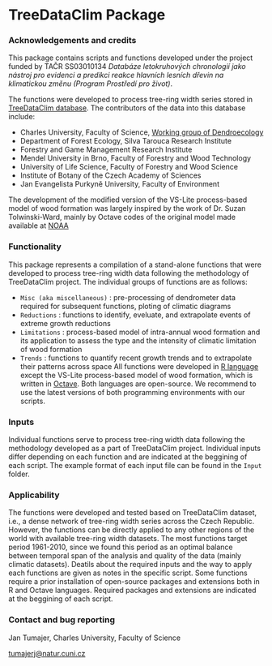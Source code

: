 # TreeDataClim Package

### Acknowledgements and credits
This package contains scripts and functions developed under the project funded by TAČR SS03010134 *Databáze letokruhových chronologií jako nástroj pro evidenci a predikci reakce hlavních lesních dřevin na klimatickou změnu (Program Prostředí pro život)*. 

The functions were developed to process tree-ring width series stored in [TreeDataClim database](https://treedataclim.cz/). The contributors of the data into this database include:
- Charles University, Faculty of Science, [Working group of Dendroecology](https://web.natur.cuni.cz/physgeo/dendro/)
- Department of Forest Ecology, Silva Tarouca Research Institute
- Forestry and Game Management Research Institute
- Mendel University in Brno, Faculty of Forestry and Wood Technology
- University of Life Science, Faculty of Forestry and Wood Science
- Institute of Botany of the Czech Academy of Sciences
- Jan Evangelista Purkyně University, Faculty of Environment

The development of the modified version of the VS-Lite process-based model of wood formation was largely inspired by the work of Dr. Suzan Tolwinski-Ward, mainly by Octave codes of the original model made available at [NOAA](https://www.ncei.noaa.gov/access/paleo-search/study/9894)

### Functionality
This package represents a compilation of a stand-alone functions that were developed to process tree-ring width data following the methodology of TreeDataClim project. The individual groups of functions are as follows:
- `Misc (aka miscellaneous)` : pre-processing of dendrometer data required for subsequent functions, ploting of climatic diagrams
- `Reductions` : functions to identify, eveluate, and extrapolate events of extreme growth reductions
- `Limitations` : process-based model of intra-annual wood formation and its application to assess the type and the intensity of climatic limitation of wood formation
- `Trends` : functions to quantify recent growth trends and to extrapolate their patterns across space
All functions were developed in [R language](https://www.r-project.org/) except the VS-Lite process-based model of wood formation, which is written in [Octave](https://octave.org/). Both languages are open-source. We recommend to use the latest versions of both programming environments with our scripts.

### Inputs
Individual functions serve to process tree-ring width data following the methodology developed as a part of TreeDataClim project. Individual inputs differ depending on each function and are indicated at the beggining of each script. The example format of each input file can be found in the `Input` folder. 

### Applicability
The functions were developed and tested based on TreeDataClim dataset, i.e., a dense network of tree-ring width series across the Czech Republic. However, the functions can be directly applied to any other regions of the world with available tree-ring width datasets. The most functions target period 1961-2010, since we found this period as an optimal balance between temporal span of the analysis and quality of the data (mainly climatic datasets). Deatils about the required inputs and the way to apply each functions are given as notes in the specific script. Some functions require a prior installation of open-source packages and extensions both in R and Octave languages. Required packages and extensions are indicated at the beggining of each script.

### Contact and bug reporting
Jan Tumajer, Charles University, Faculty of Science

tumajerj@natur.cuni.cz
